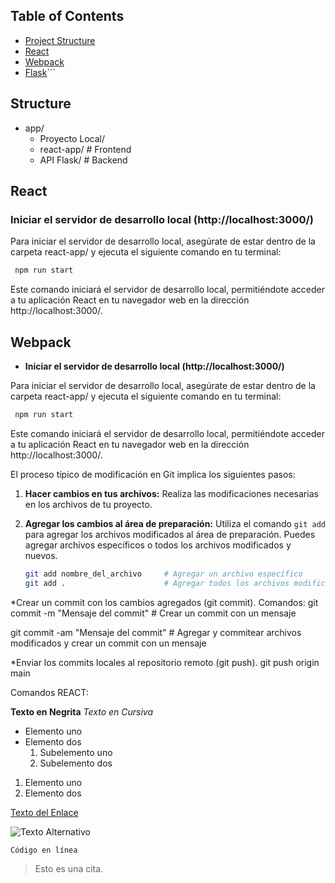 ## Table of Contents

- [Project Structure](##Structure)
- [React](##React)
- [Webpack](##Webpack)
- [Flask](##Flask)``` 

## Structure
- app/
  - Proyecto Local/          
  - react-app/ # Frontend
  - API Flask/ # Backend
  
## React

### Iniciar el servidor de desarrollo local (http://localhost:3000/)

Para iniciar el servidor de desarrollo local, asegúrate de estar dentro de la carpeta react-app/ y ejecuta el siguiente comando en tu terminal:
  ```bash
   npm run start 
  ```
Este comando iniciará el servidor de desarrollo local, permitiéndote acceder a tu aplicación React en tu navegador web en la dirección http://localhost:3000/.

## Webpack
  - **Iniciar el servidor de desarrollo local (http://localhost:3000/)**

Para iniciar el servidor de desarrollo local, asegúrate de estar dentro de la carpeta react-app/ y ejecuta el siguiente comando en tu terminal:
  ```bash
   npm run start 
  ```
Este comando iniciará el servidor de desarrollo local, permitiéndote acceder a tu aplicación React en tu navegador web en la dirección http://localhost:3000/.


El proceso típico de modificación en Git implica los siguientes pasos:

1. **Hacer cambios en tus archivos:** Realiza las modificaciones necesarias en los archivos de tu proyecto.

2. **Agregar los cambios al área de preparación:** Utiliza el comando `git add` para agregar los archivos modificados al área de preparación. Puedes agregar archivos específicos o todos los archivos modificados y nuevos.

   ```bash
   git add nombre_del_archivo     # Agregar un archivo específico
   git add .                      # Agregar todos los archivos modificados y nuevos

*Crear un commit con los cambios agregados (git commit).
Comandos:
git commit -m "Mensaje del commit"   # Crear un commit con un mensaje

git commit -am "Mensaje del commit"  # Agregar y commitear archivos modificados y crear un commit con un mensaje

*Enviar los commits locales al repositorio remoto (git push).
git push origin main

Comandos REACT:


**Texto en Negrita**
*Texto en Cursiva*

- Elemento uno
- Elemento dos
  1. Subelemento uno
  2. Subelemento dos

1. Elemento uno
2. Elemento dos

[Texto del Enlace](URL_del_Enlace)

![Texto Alternativo](URL_de_la_Imagen)

`Código en línea`

> Esto es una cita.

